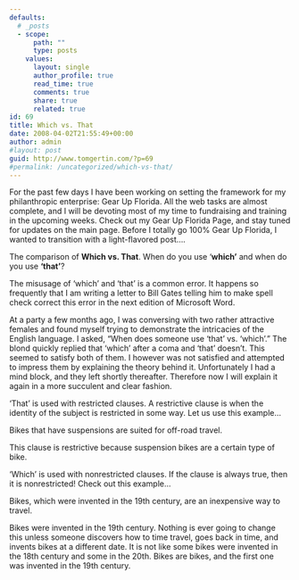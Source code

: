 ```yaml
---
defaults:
  # _posts
  - scope:
      path: ""
      type: posts
    values:
      layout: single
      author_profile: true
      read_time: true
      comments: true
      share: true
      related: true
id: 69
title: Which vs. That
date: 2008-04-02T21:55:49+00:00
author: admin
#layout: post
guid: http://www.tomgertin.com/?p=69
#permalink: /uncategorized/which-vs-that/
---
```

For the past few days I have been working on setting the framework for my philanthropic enterprise: Gear Up Florida. All the web tasks are almost complete, and I will be devoting most of my time to fundraising and training in the upcoming weeks. Check out my Gear Up Florida Page, and stay tuned for updates on the main page. Before I totally go 100% Gear Up Florida, I wanted to transition with a light-flavored post….

The comparison of **Which vs. That**. When do you use &#8216;**which&#8217;** and when do you use **&#8216;that&#8217;**?

The misusage of ‘which’ and ‘that’ is a common error. It happens so frequently that I am writing a letter to Bill Gates telling him to make spell check correct this error in the next edition of Microsoft Word.

At a party a few months ago, I was conversing with two rather attractive females and found myself trying to demonstrate the intricacies of the English language. I asked, &#8220;When does someone use ‘that’ vs. ‘which&#8217;.&#8221; The blond quickly replied that ‘which’ after a coma and ‘that’ doesn&#8217;t. This seemed to satisfy both of them. I however was not satisfied and attempted to impress them by explaining the theory behind it. Unfortunately I had a mind block, and they left shortly thereafter. Therefore now I will explain it again in a more succulent and clear fashion.

‘That’ is used with restricted clauses. A restrictive clause is when the identity of the subject is restricted in some way. Let us use this example…

Bikes that have suspensions are suited for off-road travel.

This clause is restrictive because suspension bikes are a certain type of bike.

‘Which’ is used with nonrestricted clauses. If the clause is always true, then it is nonrestricted! Check out this example…

Bikes, which were invented in the 19th century, are an inexpensive way to travel.

Bikes were invented in the 19th century. Nothing is ever going to change this unless someone discovers how to time travel, goes back in time, and invents bikes at a different date. It is not like some bikes were invented in the 18th century and some in the 20th. Bikes are bikes, and the first one was invented in the 19th century.
